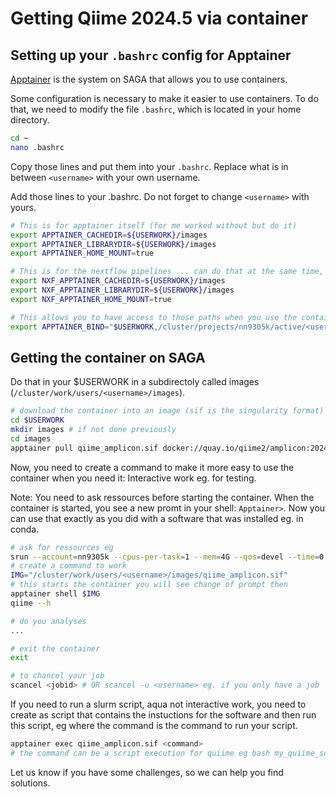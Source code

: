 # Getting Qiime 2024.5 via container

## Setting up your `.bashrc` config for Apptainer

[Apptainer](https://apptainer.org/) is the system on SAGA that allows you to use containers.

Some configuration is necessary to make it easier to use containers. To do that, we need to modify the file `.bashrc`, which is located in your home directory.

```bash
cd ~
nano .bashrc
```
Copy those lines and put them into your `.bashrc`.
Replace what is in between `<username>` with your own username.

Add those lines to your .bashrc. Do not forget to change `<username>` with yours.
```bash
# This is for apptainer itself (for me worked without but do it)
export APPTAINER_CACHEDIR=${USERWORK}/images
export APPTAINER_LIBRARYDIR=${USERWORK}/images
export APPTAINER_HOME_MOUNT=true

# This is for the nextflow pipelines ... can do that at the same time, it will be done!
export NXF_APPTAINER_CACHEDIR=${USERWORK}/images
export NXF_APPTAINER_LIBRARYDIR=${USERWORK}/images
export NXF_APPTAINER_HOME_MOUNT=true

# This allows you to have access to those paths when you use the container. If you need more add those
export APPTAINER_BIND="$USERWORK,/cluster/projects/nn9305k/active/<username>,/cluster/projects/nn9305k/db_flatfiles"
```

## Getting the container on SAGA

Do that in your $USERWORK  in a subdirectoly called images (`/cluster/work/users/<username>/images`).

```bash
# download the container into an image (sif is the singularity format)
cd $USERWORK
mkdir images # if not done previously
cd images
apptainer pull qiime_amplicon.sif docker://quay.io/qiime2/amplicon:2024.5
```

Now, you need to create a command to make it more easy to use the container when you need it:
Interactive work eg. for testing.

Note: You need to ask ressources before starting the container.
When the container is started, you see a new promt in your shell: `Apptainer>`.
Now you can use that exactly as you did with a software that was installed eg. in conda. 

```bash
# ask for ressources eg
srun --account=nn9305k --cpus-per-task=1 --mem=4G --qos=devel --time=0:30:00 --pty bash -i
# create a command to work 
IMG="/cluster/work/users/<username>/images/qiime_amplicon.sif"
# this starts the container you will see change of prompt then
apptainer shell $IMG
qiime --h

# do you analyses
...

# exit the container 
exit 

# to chancel your job 
scancel <jobid> # OR scancel -u <username> eg. if you only have a job
```

<!--
 Command to reproduce with apptainer 
docker run -t -i -v $(pwd):/data quay.io/qiime2/amplicon:2024.5 qiime
-v bind mount a volume
-t allocate pseudo-TTY
-i interactive (keep STDIN open even if not attached) 

> should work ok in interactive then

Possible options to add -f --compat for fakeroot and docker compatibility if problem
-->

If you need to run a slurm script, aqua not interactive work,
you need to create as script that contains the instuctions for the 
software and then run this script, eg where the command is the command to run your script.

```bash
apptainer exec qiime_amplicon.sif <command> 
# the command can be a script execution for quiime eg bash my_quiime_script.sh
```

Let us know if you have some challenges, so we can help you find solutions.
